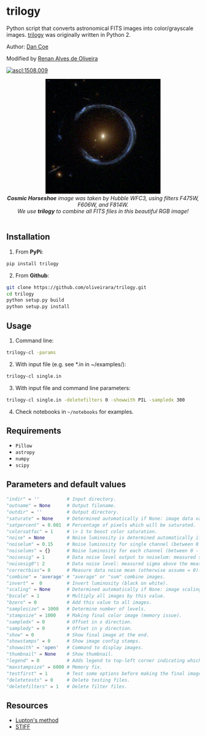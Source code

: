 # trilogy

Python script that converts astronomical FITS images into color/grayscale images. [trilogy](https://www.stsci.edu/~dcoe/trilogy/) was originally written in Python 2.

Author: [Dan Coe](https://www.stsci.edu/~dcoe)

Modified by [Renan Alves de Oliveira](https://github.com/oliveirara)

<a  href="https://ascl.net/1508.009"><img  src="https://img.shields.io/badge/ascl-1508.009-blue.svg?colorB=262255"  alt="ascl:1508.009" /></a>

<p align="center">

  <img width="300" src="https://github.com/oliveirara/trilogy/blob/main/examples/cosmic_horseshoe/cosmic_horseshoe.png" alt="Cosmic Horseshoe" title="Cosmic Horseshoe">
  <br>
  <em><strong>Cosmic Horseshoe</strong> image was taken by Hubble WFC3, using filters F475W, F606W, and F814W.
              <br>We use <b>trilogy</b> to combine all FITS files in this beautiful RGB image!
              <br>
              <br>
  </em>
</p>



## Installation

1. From **PyPi**:

```bash
pip install trilogy
```

2. From **Github**:

```bash
git clone https://github.com/oliveirara/trilogy.git
cd trilogy
python setup.py build
python setup.py install
```

## Usage

1. Command line:

```bash
trilogy-cl -params
```

2. With input file (e.g. see *.in in ~/examples/):

```bash
trilogy-cl single.in
```

3. With input file and command line parameters:

```bash
trilogy-cl single.in -deletefilters 0 -showwith PIL -sampledx 300
```

4. Check notebooks in `~/notebooks` for examples.

## Requirements

* `Pillow`
* `astropy`
* `numpy`
* `scipy`

## Parameters and default values

```python
"indir" = ''          # Input directory.
"outname" = None      # Output filename.
"outdir" = ''         # Output directory.
"saturate" = None     # Determined automatically if None: image data value allowed to saturate.
"satpercent" = 0.001  # Percentage of pixels which will be saturated.
"colorsatfac" = 1     # \> 1 to boost color saturation.
"noise" = None        # Noise luminosity is determined automatically if None.
"noiselum" = 0.15     # Noise luminosity for single channel (between 0 - 1).
"noiselums" = {}      # Noise luminosity for each channel (between 0 - 1).
"noisesig" = 1        # Data noise level output to noiselum: measured sigma above the measured mean.
"noisesig0": 2        # Data noise level: measured sigma above the measured mean.
"correctbias"= 0      # Measure data noise mean (otherwise assume = 0).
"combine" = 'average' # "average" or "sum" combine images.
"invert" =  0         # Invert luminosity (black on white).
"scaling" = None      # Determined automatically if None: image scaling.
"bscale" = 1          # Multiply all images by this value.
"bzero" = 0           # Add this value to all images.
"samplesize" = 1000   # Determine number of levels.
"stampsize" = 1000    # Making final color image (memory issue).
"sampledx" = 0        # Offset in x direction.
"sampledy" = 0        # Offset in y direction.
"show" = 0            # Show final image at the end.
"showstamps" = 0      # Show image config stamps.
"showwith" = 'open'   # Command to display images.
"thumbnail" = None    # Show thumbnail.
"legend" = 0          # Adds legend to top-left corner indicating which filters were used (only for RGB).
"maxstampsize" = 6000 # Memory fix.
"testfirst" = 1       # Test some options before making the final image.
"deletetests" = 0     # Delete testing files.
"deletefilters" = 1   # Delete filter files.
```

## Resources

* [Lupton's method](http://www.astro.princeton.edu/~rhl/PrettyPictures/)
* [STIFF](https://github.com/astromatic/stiff)
